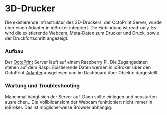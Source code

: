 # 3D-Drucker

<!-- *Bilder/Diagramme, Schaltpläne, etc. (wo sinnvoll) einfügen* -->

<!-- → Verwendung: Was macht das? Wie kann man das benutzen?, … -->

Die existierende Infrastruktur des 3D-Druckers, der OctoPrint Server, wurde über einen Adapter in ioBroker integriert. Die Einbindung ist read-only. Es wird die existierende Webcam, Meta-Daten zum Drucker und Druck, sowie der Druckfortschritt angezeigt.

<!-- Bild von Dashboard -->

### Aufbau
<!-- → z.B.: Verkabelung, Infrastruktur, Ort,  -->

Der [OctoPrint](http://192.168.2.220/) Server läuft auf einem Raspberry Pi. Die Zugangsdaten stehen auf dem Raspi.
Existierende Daten werden in ioBroker über den OctoPrint-[Adapter](https://github.com/klein0r/ioBroker.octoprint) ausgelesen und im Dashboard über Objekte dargestellt.

### Wartung und Troubleshooting
<!-- → Wie kommt man ran?, Was kann man einfach ändern?, Bugs, die uns begegnet sind und wie sie gelöst wurden, … -->
Manchmal hängt sich der Server auf. Dann sollte einlogen und neustarten ausreichen..
Die Vollbildansicht der Webcam funktioniert nicht immer in ioBroker. Das ist möglicherweise Browser abhängig.
<!-- - Manchmal hängt sich der Server auf:
  - auf Server einloggen und neustarten sollte helfen -->

<!-- --- -->

<!-- #### Anmerkungen -->
<!-- → Zusätzlicher Punkt für Notizen/Anmerkungen, etc. (wenn nichts wichtiges, dann weglassen) -->

<!-- #### Ressourcen  -->
<!-- → Verwendete Tutorials, Materialien, Quellenangaben, etc. (wenn nichts wichtiges, dann weglassen) -->

